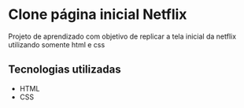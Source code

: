 # Clone página inicial Netflix

Projeto de aprendizado com objetivo de replicar a tela inicial da netflix utilizando somente html e css

## Tecnologias utilizadas

- HTML
- CSS
